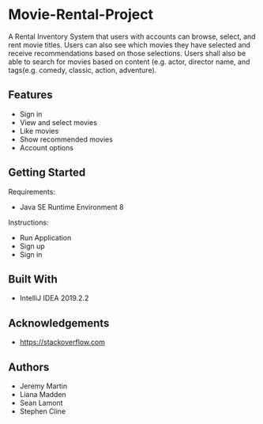# Movie-Rental-Project
  A Rental Inventory System that users with accounts can browse, select, and rent movie titles. Users can also see which movies they have selected and receive recommendations based on those selections. Users shall also be able to search for movies based on content (e.g. actor, director name, and tags(e.g. comedy, classic, action, adventure).
  
## Features
* Sign in
* View and select movies
* Like movies
* Show recommended movies
* Account options

## Getting Started
Requirements:
* Java SE Runtime Environment 8 

Instructions:
* Run Application
* Sign up
* Sign in

## Built With
* IntelliJ IDEA 2019.2.2

## Acknowledgements
* https://stackoverflow.com

## Authors
* Jeremy Martin
* Liana Madden
* Sean Lamont
* Stephen Cline
